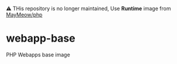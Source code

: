:warning: THis repository is no longer maintained, Use **Runtime** image from [MayMeow/php](https://github.com/MayMeow/php)

# webapp-base
PHP Webapps base image
